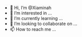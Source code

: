 - 👋 Hi, I’m @Xiaminah
- 👀 I’m interested in ...
- 🌱 I’m currently learning ...
- 💞️ I’m looking to collaborate on ...
- 📫 How to reach me ...

<!---
Xiaminah/Xiaminah is a ✨ special ✨ repository because its `README.md` (this file) appears on your GitHub profile.
You can click the Preview link to take a look at your changes.
--->

